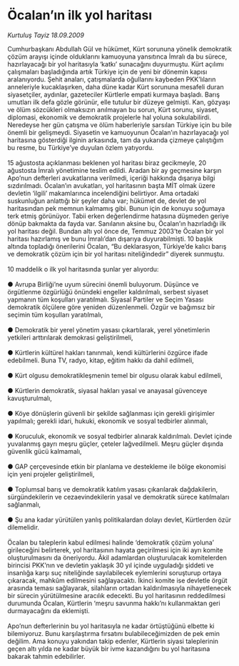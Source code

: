 # Öcalan’ın ilk yol haritası

*Kurtuluş Tayiz 18.09.2009*

<div class="taraf_structure_2col_1zq">
<div class="margen_n">



 <p>Cumhurbaşkanı Abdullah Gül ve hükümet, Kürt sorununa yönelik demokratik çözüm arayışı içinde olduklarını kamuoyuna yansıtınca İmralı da bu sürece, hazırlayacağı bir yol haritasıyla ‘katkı’ sunacağını duyurmuştu. Kürt açılımı çalışmaları başladığında artık Türkiye için de yeni bir dönemin kapısı aralanıyordu. Şehit anaları, çatışmalarda oğullarını kaybeden PKK’lıların anneleriyle kucaklaşırken, daha düne kadar Kürt sorununa mesafeli duran siyasetçiler, aydınlar, gazeteciler Kürtlerle empati kurmaya başladı. Barış umutları ilk defa gözle görünür, elle tutulur bir düzeye gelmişti. Kan, gözyaşı ve ölüm sözcükleri olmaksızın anılmayan bu sorun, Kürt sorunu, siyaset, diplomasi, ekonomik ve demokratik projelerle hal yoluna sokulabilirdi. Neredeyse her gün çatışma ve ölüm haberleriyle sarsılan Türkiye için bu bile önemli bir gelişmeydi. Siyasetin ve kamuoyunun Öcalan’ın hazırlayacağı yol haritasına gösterdiği ilginin arkasında, tam da yukarıda çizmeye çalıştığım bu resme, bu Türkiye’ye duyulan özlem yatıyordu. <br/><br/>15 ağustosta açıklanması beklenen yol haritası biraz gecikmeyle, 20 ağustosta İmralı yönetimine teslim edildi. Aradan bir ay geçmesine karşın Apo’nun defterleri avukatlarına verilmedi, içeriği hakkında dışarıya bilgi sızdırılmadı. Öcalan’ın avukatları, yol haritasının başta MİT olmak üzere devletin ‘ilgili’ makamlarınca incelendiğini belirtiyor. Ama ortadaki suskunluğun anlattığı bir şeyler daha var; hükümet de, devlet de yol haritasından pek memnun kalmamış gibi. Bunun için de konuyu soğumaya terk etmiş görünüyor. Tabii erken değerlendirme hatasına düşmeden geriye dönüp bakmakta da fayda var. Sanılanın aksine bu, Öcalan’ın hazırladığı ilk yol haritası değil. Bundan altı yol önce de, Temmuz 2003’te Öcalan bir yol haritası hazırlamış ve bunu İmralı’dan dışarıya duyurabilmişti. 10 başlık altında topladığı önerilerini Öcalan, “Bu deklarasyon, Türkiye’de kalıcı barış ve demokratik çözüm için bir yol haritası niteliğindedir” diyerek sunmuştu. <br/><br/>10 maddelik o ilk yol haritasında şunlar yer alıyordu: <br/><br/>● Avrupa Birliği’ne uyum sürecini önemli buluyorum. Düşünce ve örgütlenme özgürlüğü önündeki engeller kaldırılmalı, serbest siyaset yapmanın tüm koşulları yaratılmalı. Siyasal Partiler ve Seçim Yasası demokratik ölçülere göre yeniden düzenlenmeli. Özgür ve bağımsız bir seçimin tüm koşulları yaratılmalı, <br/><br/>● Demokratik bir yerel yönetim yasası çıkartılarak, yerel yönetimlerin yetkileri arttırılarak demokrasi geliştirilmeli, <br/><br/>● Kürtlerin kültürel hakları tanınmalı, kendi kültürlerini özgürce ifade edebilmeli. Buna TV, radyo, kitap, eğitim hakkı da dahil edilmeli, <br/><br/>● Kürt olgusu demokratikleşmenin temel bir olgusu olarak kabul edilmeli, <br/><br/>● Kürtlerin demokratik, siyasal hakları yasal ve anayasal güvenceye kavuşturulmalı, <br/><br/>● Köye dönüşlerin güvenli bir şekilde sağlanması için gerekli girişimler yapılmalı; gerekli idari, hukuki, ekonomik ve sosyal tedbirler alınmalı, <br/><br/>● Koruculuk, ekonomik ve sosyal tedbirler alınarak kaldırılmalı. Devlet içinde yuvalanmış gayrı meşru güçler, çeteler lağvedilmeli. Meşru güçler dışında güvenlik gücü kalmamalı, <br/><br/>● GAP çerçevesinde etkin bir planlama ve destekleme ile bölge ekonomisi için yeni projeler geliştirilmeli, <br/><br/>● Toplumsal barış ve demokratik katılım yasası çıkarılarak dağdakilerin, sürgündekilerin ve cezaevindekilerin yasal ve demokratik sürece katılmaları sağlanmalı, <br/><br/>● Şu ana kadar yürütülen yanlış politikalardan dolayı devlet, Kürtlerden özür dilemelidir. <br/><br/>Öcalan bu taleplerin kabul edilmesi halinde ‘demokratik çözüm yoluna’ girileceğini belirterek, yol haritasının hayata geçirilmesi için iki ayrı komite oluşturulmasını da öneriyordu. Âkil adamlardan oluşturulacak komitelerden birincisi PKK’nın ve devletin yaklaşık 30 yıl içinde uyguladığı şiddeti ve insanlığa karşı suç niteliğinde sayılabilecek eylemlerini soruşturup ortaya çıkaracak, mahkûm edilmesini sağlayacaktı. İkinci komite ise devletle örgüt arasında teması sağlayarak, silahların ortadan kaldırılmasıyla nihayetlenecek bir sürecin yürütülmesine aracılık edecekti. Bu yol haritasının reddedilmesi durumunda Öcalan, Kürtlerin ‘meşru savunma hakkı’nı kullanmaktan geri durmayacağını da eklemişti. <br/><br/>Apo’nun defterlerinin bu yol haritasıyla ne kadar örtüştüğünü elbette ki bilemiyoruz. Bunu karşılaştırma fırsatını bulabileceğimizden de pek emin değilim. Ama konuyu yakından takip edenler, Kürtlerin siyasi taleplerinin geçen altı yılda ne kadar büyük bir ivme kazandığını bu yol haritasına bakarak tahmin edebilirler.</p>
<br/>
<br/>
<br/>



<br/>


<div id="taraf_not">
</div>

</div>


</div>
